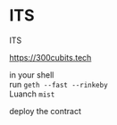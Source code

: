 # ITS
ITS

https://300cubits.tech  

in your shell  
run `geth --fast --rinkeby`  
Luanch `mist`  

deploy the contract  
